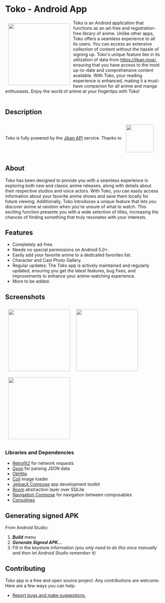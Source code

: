 # Toko - Android App

<img src="https://github.com/N-Pu/Toko/assets/40484678/116cb830-9d75-4f53-a440-fd2cdcaa372c" align="left"
width="200" hspace="10" vspace="10">

Toko is an Android application that functions as an ad-free and registration-free library of anime.
Unlike other apps, Toko offers a seamless experience to all its users. You can access an extensive collection of content without the hassle of signing up.
Toko's unique feature lies in its utilization of data from https://jikan.moe/, ensuring that you have access to the most up-to-date and comprehensive content available.
With Toko, your reading experience is enhanced, making it a must-have companion for all anime and manga enthusiasts. Enjoy the world of anime at your fingertips with Toko!
<br />
<br />
## Description

Toko is fully powered by the <a href = "https://jikan.moe/">Jikan API</a> service.
Thanks to <a href = "https://www.coingecko.com/en"><img src = "https://github.com/N-Pu/Toko/assets/40484678/571f2d19-cd0e-49df-bb06-713b14e771dc" align="center"
width="90" hspace="10" vspace="10"></a>

## About

Toko has been designed to provide you with a seamless experience in exploring both new and classic anime releases, along with details about their respective studios and voice actors. 
With Toko, you can easily access information about your favorite anime shows and save them locally for future viewing.
Additionally, Toko introduces a unique feature that lets you discover anime at random when you're unsure of what to watch. 
This exciting function presents you with a wide selection of titles, increasing the chances of finding something that truly resonates with your interests.

## Features
- Completely ad-free.
- Needs no special permissions on Android 5.0+.
- Easily add your favorite anime to a dedicated favorites list.
- Character and Cast Photo Gallery.
- Regular updates: The Toko app is actively maintained and regularly updated, ensuring you get the latest features, bug fixes, and improvements to enhance your anime-watching experience.
- More to be added.

## Screenshots

<img src="https://github.com/N-Pu/Toko/assets/40484678/d13a8c1a-5a15-433e-8be5-d8c6dbafdae4" align="left"
width="200" hspace="10" vspace="10">
<img src="https://github.com/N-Pu/Toko/assets/40484678/ee11e5cd-a3ac-4ab2-8e32-126abd10d7f4" align="center"
width="200" hspace="10" vspace="10">
<img src="https://github.com/N-Pu/Toko/assets/40484678/6b4f8162-1b21-4705-bbbc-fdb1d85bde50" align="center"
width="200" hspace="10" vspace="10">

### Libraries and Dependencies
* <a href="https://square.github.io/retrofit/">Retrofit2</a> for network requests
* <a href="https://github.com/google/gson">Gson</a> for parsing JSON data
* <a href="https://square.github.io/okhttp/">OkHttp</a>
* <a href="https://github.com/coil-kt/coil">Coil</a> image loader
* <a href="https://developer.android.com/jetpack/compose">Jetpack Compose</a> app development toolkit
* <a href="https://developer.android.com/training/data-storage/room">Room</a> abstraction layer over SQLite
* <a href="https://developer.android.com/jetpack/compose/navigation">Navigation Compose</a> for navigation between composables
* <a href="https://kotlinlang.org/docs/coroutines-overview.html">Coroutines</a> 

## Generating signed APK
From Android Studio:
1. ***Build*** menu
2. ***Generate Signed APK...***
3. Fill in the keystore information *(you only need to do this once manually and then let Android Studio remember it)*


## Contributing

Toko app is a free and open source project. Any contributions are welcome. Here are a few ways you can help:
 * [Report bugs and make suggestions.](https://github.com/N-Pu/Toko/issues)

